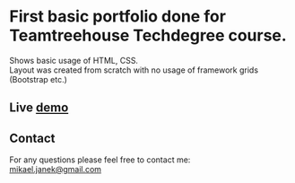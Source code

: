 # First basic portfolio done for Teamtreehouse Techdegree course.

Shows basic usage of HTML, CSS.<br />
Layout was created from scratch with no usage of framework grids (Bootstrap etc.)

## Live [demo](http://mikaeljan.github.io/SimplePortfolio/)

## Contact
For any questions please feel free to contact me:<br />
<a href="mailto:mikael.janek@gmail.com">mikael.janek@gmail.com</a>
